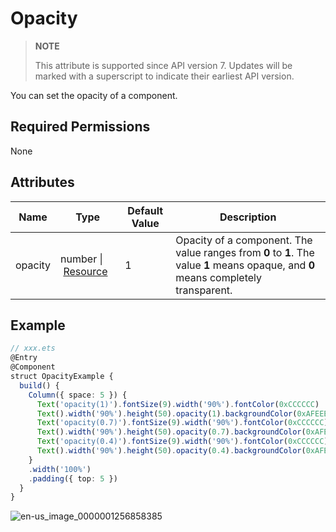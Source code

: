 # Opacity


> **NOTE**
>
> This attribute is supported since API version 7. Updates will be marked with a superscript to indicate their earliest API version.


You can set the opacity of a component.


## Required Permissions

None


## Attributes


| Name | Type | Default Value | Description |
| -------- | -------- | -------- | -------- |
| opacity | number&nbsp;\|&nbsp;[Resource](../../ui/ts-types.md) | 1 | Opacity of a component. The value ranges from **0** to **1**. The value **1** means opaque, and **0** means completely transparent. |


## Example


```ts
// xxx.ets
@Entry
@Component
struct OpacityExample {
  build() {
    Column({ space: 5 }) {
      Text('opacity(1)').fontSize(9).width('90%').fontColor(0xCCCCCC)
      Text().width('90%').height(50).opacity(1).backgroundColor(0xAFEEEE)
      Text('opacity(0.7)').fontSize(9).width('90%').fontColor(0xCCCCCC)
      Text().width('90%').height(50).opacity(0.7).backgroundColor(0xAFEEEE)
      Text('opacity(0.4)').fontSize(9).width('90%').fontColor(0xCCCCCC)
      Text().width('90%').height(50).opacity(0.4).backgroundColor(0xAFEEEE)
    }
    .width('100%')
    .padding({ top: 5 })
  }
}
```

![en-us_image_0000001256858385](figures/en-us_image_0000001256858385.gif)
